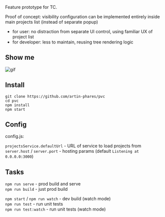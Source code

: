 Feature prototype for TC.  

Proof of concept: visibility configuration can be implemented entirely inside main projects list (instead of separate popup)
- for user: no distraction from separate UI control, using familiar UX of project list  
- for developer: less to maintain, reusing tree rendering logic

Show me
---
![gif](https://user-images.githubusercontent.com/671082/29008651-568fd3fa-7b23-11e7-9bbb-294c9d0ba03e.gif)

Install
---
```
git clone https://github.com/artin-phares/pvc
cd pvc
npm install
npm start
```

Config
---
config.js:  

`projectsService.defaultUrl` - URL of service to load projects from  
`server.host` / `server.port` - hosting params (default `Listening at 0.0.0.0:3000`)

Tasks
---
`npm run serve` - prod build and serve  
`npm run build` - just prod build  

`npm start` / `npm run watch` - dev build (watch mode)  
`npm run test` - run unit tests  
`npm run test:watch` - run unit tests (watch mode)

